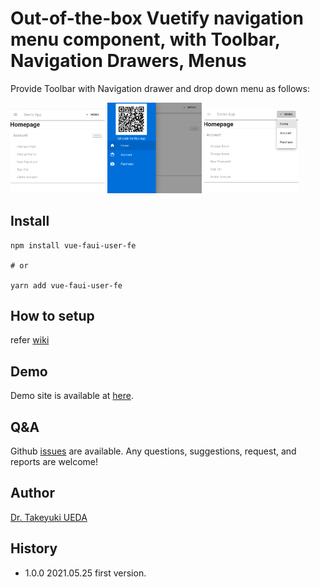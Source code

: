 # Out-of-the-box Vuetify navigation menu component, with Toolbar, Navigation Drawers, Menus

Provide Toolbar with Navigation drawer and drop down menu as follows:

<img src="https://github.com/UedaTakeyuki/vuetify-nav/blob/main/img/ss.2021-05-26_22.28.01.png" width="30%"/> <img src="https://github.com/UedaTakeyuki/vuetify-nav/blob/main/img/ss.2021-05-26_22.28.54.png" width="30%"/> <img src="https://github.com/UedaTakeyuki/vuetify-nav/blob/main/img/ss.2021-05-26_22.29.04.png" width="30%"/>

## Install

```bash:
npm install vue-faui-user-fe 

# or

yarn add vue-faui-user-fe
```

## How to setup
refer [wiki](https://github.com/UedaTakeyuki/vuetify-nav-fe/wiki/How-to-setup)

## Demo
Demo site is available at [here](https://vue-faui-user-fe-sample.uedasoft.com/).

## Q&A
Github [issues](https://github.com/UedaTakeyuki/vuetify-nav/issues) are available. Any questions, suggestions, request, and reports are welcome!

## Author
[Dr. Takeyuki UEDA](https://atelierueda.uedasoft.com/)

## History
- 1.0.0  2021.05.25 first version.
